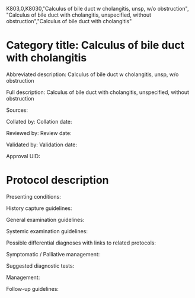 K803,0,K8030,"Calculus of bile duct w cholangitis, unsp, w/o obstruction", "Calculus of bile duct with cholangitis, unspecified, without obstruction","Calculus of bile duct with cholangitis"
# Category title: Calculus of bile duct with cholangitis

Abbreviated description: Calculus of bile duct w cholangitis, unsp, w/o obstruction

Full description: Calculus of bile duct with cholangitis, unspecified, without obstruction

Sources:

Collated by:
Collation date:

Reviewed by:
Review date:

Validated by:
Validation date:

Approval UID:

# Protocol description

Presenting conditions:

History capture guidelines:

General examination guidelines:

Systemic examination guidelines:

Possible differential diagnoses with links to related protocols:

Symptomatic / Palliative management:

Suggested diagnostic tests:

Management:

Follow-up guidelines:
